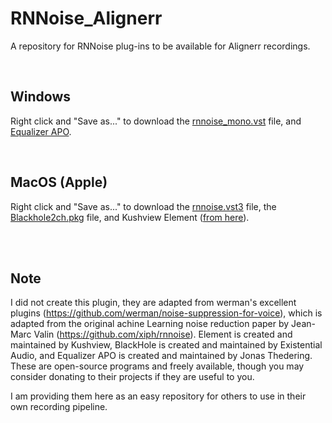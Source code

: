 # RNNoise_Alignerr
A repository for RNNoise plug-ins to be available for Alignerr recordings.

<br>

## Windows 
Right click and "Save as..." to download the [rnnoise_mono.vst](https://github.com/SkylerEvans/RNNoise_Alignerr/blob/main/rnnoise_mono.vst.zip) file, and [Equalizer APO](https://equalizerapo.com/EqualizerAPO64-1.2.1.zip).

<br>

## MacOS (Apple)
Right click and "Save as..." to download the [rnnoise.vst3](https://github.com/SkylerEvans/RNNoise_Alignerr/blob/main/rnnoise.vst3.zip) file, the [Blackhole2ch.pkg](https://github.com/SkylerEvans/RNNoise_Alignerr/blob/main/BlackHole2ch-0.6.1.pkg) file, and Kushview Element ([from here](https://github.com/kushview/element/releases/download/1.0.0b1/element-osx-1.0.0b1.dmg)).

<br><br>

## Note
I did not create this plugin, they are adapted from werman's excellent plugins (https://github.com/werman/noise-suppression-for-voice), which is adapted from the original achine Learning noise reduction paper by Jean-Marc Valin (https://github.com/xiph/rnnoise). Element is created and maintained by Kushview, BlackHole is created and maintained by Existential Audio, and Equalizer APO is created and maintained by Jonas Thedering. These are open-source programs and freely available, though you may consider donating to their projects if they are useful to you.

I am providing them here as an easy repository for others to use in their own recording pipeline.
